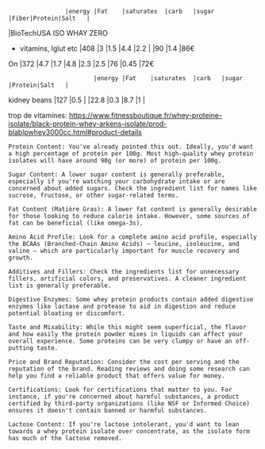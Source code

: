 


                    |energy |Fat    |saturates  |carb   |sugar  |Fiber|Protein|Salt   |
|BioTechUSA ISO WHAY ZERO 
+ vitamins, lglut etc
                    |408    |3      |1.5        |4.4    |2.2    |       |90     |1.4    |86€

On                  |372    |4.7    |1.7        |4.8    |2.3    |2.5    |76     |0.45   |72€
                            
                            
                            |energy |Fat    |saturates  |carb   |sugar  |Protein|Salt   |
kidney beans                |127    |0.5    |           |22.8   |0.3    |8.7    |1      |


trop de vitamines:
https://www.fitnessboutique.fr/whey-proteine-isolate/black-protein-whey-arkens-isolate/prod-blablpwhey3000cc.html#product-details

    Protein Content: You've already pointed this out. Ideally, you'd want a high percentage of protein per 100g. Most high-quality whey protein isolates will have around 90g (or more) of protein per 100g.

    Sugar Content: A lower sugar content is generally preferable, especially if you're watching your carbohydrate intake or are concerned about added sugars. Check the ingredient list for names like sucrose, fructose, or other sugar-related terms.

    Fat Content (Matière Gras): A lower fat content is generally desirable for those looking to reduce calorie intake. However, some sources of fat can be beneficial (like omega-3s).

    Amino Acid Profile: Look for a complete amino acid profile, especially the BCAAs (Branched-Chain Amino Acids) – leucine, isoleucine, and valine – which are particularly important for muscle recovery and growth.

    Additives and Fillers: Check the ingredients list for unnecessary fillers, artificial colors, and preservatives. A cleaner ingredient list is generally preferable.

    Digestive Enzymes: Some whey protein products contain added digestive enzymes like lactase and protease to aid in digestion and reduce potential bloating or discomfort.

    Taste and Mixability: While this might seem superficial, the flavor and how easily the protein powder mixes in liquids can affect your overall experience. Some proteins can be very clumpy or have an off-putting taste.

    Price and Brand Reputation: Consider the cost per serving and the reputation of the brand. Reading reviews and doing some research can help you find a reliable product that offers value for money.

    Certifications: Look for certifications that matter to you. For instance, if you're concerned about harmful substances, a product certified by third-party organizations (like NSF or Informed Choice) ensures it doesn't contain banned or harmful substances.

    Lactose Content: If you're lactose intolerant, you'd want to lean towards a whey protein isolate over concentrate, as the isolate form has much of the lactose removed.